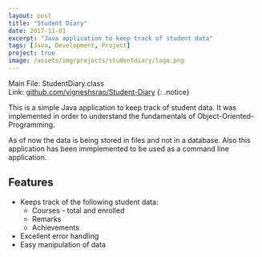 ```yaml
---
layout: post
title: "Student Diary"
date: 2017-11-01
excerpt: "Java application to keep track of student data"
tags: [Java, Development, Project]
project: true
image: /assets/img/projects/studentdiary/logo.png
---
```


Main File: StudentDiary.class  
Link: <a href="https://github.com/vigneshsrao/Student-Diary" target="blank">github.com/vigneshsrao/Student-Diary</a>
{: .notice}

This is a simple Java application to keep track of student data. It was implemented in order to understand the fundamentals of Object-Oriented-Programming.

As of now the data is being stored in files and not in a database. Also this application has been immplemented to be used as a command line application.

## Features

  * Keeps track of the following student data:
      * Courses - total and enrolled
      * Remarks
      * Achievements
  * Excellent error handling
  * Easy manipulation of data
